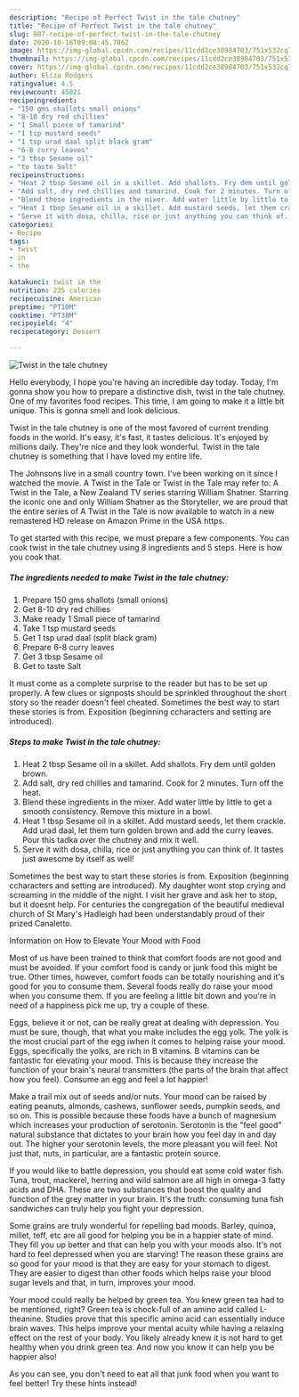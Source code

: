 ```yaml
---
description: "Recipe of Perfect Twist in the tale chutney"
title: "Recipe of Perfect Twist in the tale chutney"
slug: 987-recipe-of-perfect-twist-in-the-tale-chutney
date: 2020-10-16T09:08:45.786Z
image: https://img-global.cpcdn.com/recipes/11cdd2ce38984703/751x532cq70/twist-in-the-tale-chutney-recipe-main-photo.jpg
thumbnail: https://img-global.cpcdn.com/recipes/11cdd2ce38984703/751x532cq70/twist-in-the-tale-chutney-recipe-main-photo.jpg
cover: https://img-global.cpcdn.com/recipes/11cdd2ce38984703/751x532cq70/twist-in-the-tale-chutney-recipe-main-photo.jpg
author: Eliza Rodgers
ratingvalue: 4.5
reviewcount: 45821
recipeingredient:
- "150 gms shallots small onions"
- "8-10 dry red chillies"
- "1 Small piece of tamarind"
- "1 tsp mustard seeds"
- "1 tsp urad daal split black gram"
- "6-8 curry leaves"
- "3 tbsp Sesame oil"
- "to taste Salt"
recipeinstructions:
- "Heat 2 tbsp Sesame oil in a skillet. Add shallots. Fry dem until golden brown."
- "Add salt, dry red chillies and tamarind. Cook for 2 minutes. Turn off the heat."
- "Blend these ingredients in the mixer. Add water little by little to get a smooth consistency. Remove this mixture in a bowl."
- "Heat 1 tbsp Sesame oil in a skillet. Add mustard seeds, let them crackle. Add urad daal, let them turn golden brown and add the curry leaves. Pour this tadka over the chutney and mix it well."
- "Serve it with dosa, chilla, rice or just anything you can think of. It tastes just awesome by itself as well!"
categories:
- Recipe
tags:
- twist
- in
- the

katakunci: twist in the 
nutrition: 235 calories
recipecuisine: American
preptime: "PT10M"
cooktime: "PT38M"
recipeyield: "4"
recipecategory: Dessert

---
```



![Twist in the tale chutney](https://img-global.cpcdn.com/recipes/11cdd2ce38984703/751x532cq70/twist-in-the-tale-chutney-recipe-main-photo.jpg)

Hello everybody, I hope you're having an incredible day today. Today, I'm gonna show you how to prepare a distinctive dish, twist in the tale chutney. One of my favorites food recipes. This time, I am going to make it a little bit unique. This is gonna smell and look delicious.

Twist in the tale chutney is one of the most favored of current trending foods in the world. It's easy, it's fast, it tastes delicious. It's enjoyed by millions daily. They're nice and they look wonderful. Twist in the tale chutney is something that I have loved my entire life.

The Johnsons live in a small country town. I&#39;ve been working on it since I watched the movie. A Twist in the Tale or Twist in the Tale may refer to: A Twist in the Tale, a New Zealand TV series starring William Shatner. Starring the iconic one and only William Shatner as the Storyteller, we are proud that the entire series of A Twist in the Tale is now available to watch in a new remastered HD release on Amazon Prime in the USA https.


To get started with this recipe, we must prepare a few components. You can cook twist in the tale chutney using 8 ingredients and 5 steps. Here is how you cook that.

<!--inarticleads1-->

##### The ingredients needed to make Twist in the tale chutney:

1. Prepare 150 gms shallots (small onions)
1. Get 8-10 dry red chillies
1. Make ready 1 Small piece of tamarind
1. Take 1 tsp mustard seeds
1. Get 1 tsp urad daal (split black gram)
1. Prepare 6-8 curry leaves
1. Get 3 tbsp Sesame oil
1. Get to taste Salt


It must come as a complete surprise to the reader but has to be set up properly. A few clues or signposts should be sprinkled throughout the short story so the reader doesn&#39;t feel cheated. Sometimes the best way to start these stories is from. Exposition (beginning ccharacters and setting are introduced). 

<!--inarticleads2-->

##### Steps to make Twist in the tale chutney:

1. Heat 2 tbsp Sesame oil in a skillet. Add shallots. Fry dem until golden brown.
1. Add salt, dry red chillies and tamarind. Cook for 2 minutes. Turn off the heat.
1. Blend these ingredients in the mixer. Add water little by little to get a smooth consistency. Remove this mixture in a bowl.
1. Heat 1 tbsp Sesame oil in a skillet. Add mustard seeds, let them crackle. Add urad daal, let them turn golden brown and add the curry leaves. Pour this tadka over the chutney and mix it well.
1. Serve it with dosa, chilla, rice or just anything you can think of. It tastes just awesome by itself as well!


Sometimes the best way to start these stories is from. Exposition (beginning ccharacters and setting are introduced). My daughter wont stop crying and screaming in the middle of the night. I visit her grave and ask her to stop, but it doesnt help. For centuries the congregation of the beautiful medieval church of St Mary&#39;s Hadleigh had been understandably proud of their prized Canaletto. 

Information on How to Elevate Your Mood with Food


Most of us have been trained to think that comfort foods are not good and must be avoided. If your comfort food is candy or junk food this might be true. Other times, however, comfort foods can be totally nourishing and it's good for you to consume them. Several foods really do raise your mood when you consume them. If you are feeling a little bit down and you're in need of a happiness pick me up, try a couple of these.

Eggs, believe it or not, can be really great at dealing with depression. You must be sure, though, that what you make includes the egg yolk. The yolk is the most crucial part of the egg iwhen it comes to helping raise your mood. Eggs, specifically the yolks, are rich in B vitamins. B vitamins can be fantastic for elevating your mood. This is because they increase the function of your brain's neural transmitters (the parts of the brain that affect how you feel). Consume an egg and feel a lot happier!

Make a trail mix out of seeds and/or nuts. Your mood can be raised by eating peanuts, almonds, cashews, sunflower seeds, pumpkin seeds, and so on. This is possible because these foods have a bunch of magnesium which increases your production of serotonin. Serotonin is the "feel good" natural substance that dictates to your brain how you feel day in and day out. The higher your serotonin levels, the more pleasant you will feel. Not just that, nuts, in particular, are a fantastic protein source.

If you would like to battle depression, you should eat some cold water fish. Tuna, trout, mackerel, herring and wild salmon are all high in omega-3 fatty acids and DHA. These are two substances that boost the quality and function of the grey matter in your brain. It's the truth: consuming tuna fish sandwiches can truly help you fight your depression. 

Some grains are truly wonderful for repelling bad moods. Barley, quinoa, millet, teff, etc are all good for helping you be in a happier state of mind. They fill you up better and that can help you with your moods also. It's not hard to feel depressed when you are starving! The reason these grains are so good for your mood is that they are easy for your stomach to digest. They are easier to digest than other foods which helps raise your blood sugar levels and that, in turn, improves your mood.

Your mood could really be helped by green tea. You knew green tea had to be mentioned, right? Green tea is chock-full of an amino acid called L-theanine. Studies prove that this specific amino acid can essentially induce brain waves. This helps improve your mental acuity while having a relaxing effect on the rest of your body. You likely already knew it is not hard to get healthy when you drink green tea. And now you know it can help you be happier also!

As you can see, you don't need to eat all that junk food when you want to feel better! Try  these hints  instead!


